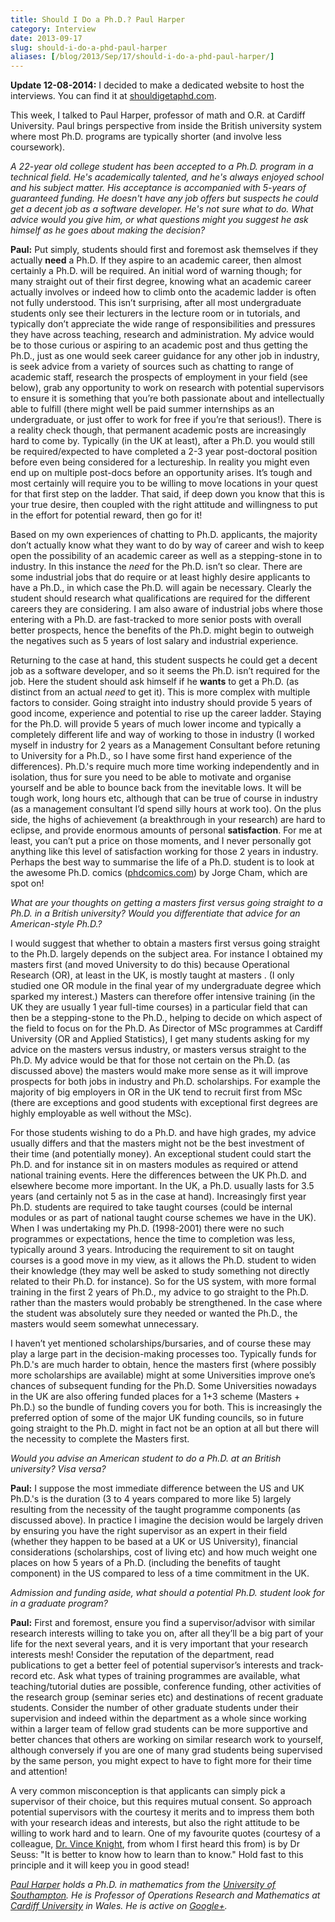```yaml
---
title: Should I Do a Ph.D.? Paul Harper
category: Interview
date: 2013-09-17
slug: should-i-do-a-phd-paul-harper
aliases: [/blog/2013/Sep/17/should-i-do-a-phd-paul-harper/]
---
```


__Update 12-08-2014:__ I decided to make a dedicated website to host the interviews. You can find it at [shouldigetaphd.com](http://shouldigetaphd.com/).

This week, I talked to Paul Harper, professor of math and O.R. at Cardiff University. Paul brings perspective from inside the British university system where most Ph.D. programs are typically shorter (and involve less coursework).

_A 22-year old college student has been accepted to a Ph.D. program in a technical field. He's academically talented, and he's always enjoyed school and his subject matter. His acceptance is accompanied with 5-years of guaranteed funding. He doesn't have any job offers but suspects he could get a decent job as a software developer. He's not sure what to do. What advice would you give him, or what questions might you suggest he ask himself as he goes about making the decision?_

__Paul:__ Put simply, students should first and foremost ask themselves if they actually __need__ a Ph.D.  If they aspire to an academic career, then almost certainly a Ph.D. will be required. An initial word of warning though; for many straight out of their first degree, knowing what an academic career actually involves or indeed how to climb onto the academic ladder is often not fully understood.  This isn’t surprising, after all most undergraduate students only see their lecturers in the lecture room or in tutorials, and typically don’t appreciate the wide range of responsibilities and pressures they have across teaching, research and administration.  My advice would be to those curious or aspiring to an academic post and thus getting the Ph.D., just as one would seek career guidance for any other job in industry, is seek advice from a variety of sources such as chatting to range of academic staff, research the prospects of employment in your field (see below), grab any opportunity to work on research with potential supervisors to ensure it is something that you’re both passionate about and intellectually able to fulfill (there might well be paid summer internships as an undergraduate, or just offer to work for free if you’re that serious!). There is a reality check though, that permanent academic posts are increasingly hard to come by. Typically (in the UK at least), after a Ph.D. you would still be required/expected to have completed a 2-3 year post-doctoral position before even being considered for a lectureship. In reality you might even end up on multiple post-docs before an opportunity arises. It’s tough and most certainly will require you to be willing to move locations in your quest for that first step on the ladder.  That said, if deep down you know that this is your true desire, then coupled with the right attitude and willingness to put in the effort for potential reward, then go for it!

Based on my own experiences of chatting to Ph.D. applicants, the majority don’t actually know what they want to do by way of career and wish to keep open the possibility of an academic career as well as a stepping-stone in to industry. In this instance the _need_ for the Ph.D. isn’t so clear. There are some industrial jobs that do require or at least highly desire applicants to have a Ph.D., in which case the Ph.D. will again be necessary. Clearly the student should research what qualifications are required for the different careers they are considering. I am also aware of industrial jobs where those entering with a Ph.D. are fast-tracked to more senior posts with overall better prospects, hence the benefits of the Ph.D. might begin to outweigh the negatives such as 5 years of lost salary and industrial experience.

Returning to the case at hand, this student suspects he could get a decent job as a software developer, and so it seems the Ph.D. isn’t required for the job. Here the student should ask himself if he __wants__ to get a Ph.D. (as distinct from an actual _need_ to get it). This is more complex with multiple factors to consider. Going straight into industry should provide 5 years of good income, experience and potential to rise up the career ladder. Staying for the Ph.D. will provide 5 years of much lower income and typically a completely different life and way of working to those in industry (I worked myself in industry for 2 years as a Management Consultant before retuning to University for a Ph.D., so I have some first hand experience of the differences). Ph.D.'s require much more time working independently and in isolation, thus for sure you need to be able to motivate and organise yourself and be able to bounce back from the inevitable lows. It will be tough work, long hours etc, although that can be true of course in industry (as a management consultant I’d spend silly hours at work too). On the plus side, the highs of achievement (a breakthrough in your research) are hard to eclipse, and provide enormous amounts of personal __satisfaction__. For me at least, you can’t put a price on those moments, and I never personally got anything like this level of satisfaction working for those 2 years in industry. Perhaps the best way to summarise the life of a Ph.D. student is to look at the awesome Ph.D. comics ([phdcomics.com](http://www.phdcomics.com/ "Piled Higher and Deeper")) by Jorge Cham, which are spot on!

_What are your thoughts on getting a masters first versus going straight to a Ph.D. in a British university? Would you differentiate that advice for an American-style Ph.D.?_

I would suggest that whether to obtain a masters first versus going straight to the Ph.D. largely depends on the subject area. For instance I obtained my masters first (and moved University to do this) because Operational Research (OR), at least in the UK, is mostly taught at masters . (I only studied one OR module in the final year of my undergraduate degree which sparked my interest.) Masters can therefore offer intensive training (in the UK they are usually 1 year full-time courses) in a particular field that can then be a stepping-stone to the Ph.D., helping to decide on which aspect of the field to focus on for the Ph.D. As Director of MSc programmes at Cardiff University (OR and Applied Statistics), I get many students asking for my advice on the masters versus industry, or masters versus straight to the Ph.D. My advice would be that for those not certain on the Ph.D. (as discussed above) the masters would make more sense as it will improve prospects for both jobs in industry and Ph.D. scholarships. For example the majority of big employers in OR in the UK tend to recruit first from MSc (there are exceptions and good students with exceptional first degrees are highly employable as well without the MSc).

For those students wishing to do a Ph.D. and have high grades, my advice usually differs and that the masters might not be the best investment of their time (and potentially money). An exceptional student could start the Ph.D. and for instance sit in on masters modules as required or attend national training events. Here the differences between the UK Ph.D. and elsewhere become more important. In the UK, a Ph.D. usually lasts for 3.5 years (and certainly not 5 as in the case at hand). Increasingly first year Ph.D. students are required to take taught courses (could be internal modules or as part of national taught course schemes we have in the UK). When I was undertaking my Ph.D. (1998-2001) there were no such programmes or expectations, hence the time to completion was less, typically around 3 years. Introducing the requirement to sit on taught courses is a good move in my view, as it allows the Ph.D. student to widen their knowledge (they may well be asked to study something not directly related to their Ph.D. for instance).  So for the US system, with more formal training in the first 2 years of Ph.D., my advice to go straight to the Ph.D. rather than the masters would probably be strengthened. In the case where the student was absolutely sure they needed or wanted the Ph.D., the masters would seem somewhat unnecessary.

I haven’t yet mentioned scholarships/bursaries, and of course these may play a large part in the decision-making processes too. Typically funds for Ph.D.'s are much harder to obtain, hence the masters first (where possibly more scholarships are available) might at some Universities improve one’s chances of subsequent funding for the Ph.D. Some Universities nowadays in the UK are also offering funded places for a 1+3 scheme (Masters + Ph.D.) so the bundle of funding covers you for both. This is increasingly the preferred option of some of the major UK funding councils, so in future going straight to the Ph.D. might in fact not be an option at all but there will the necessity to complete the Masters first.


_Would you advise an American student to do a Ph.D. at an British university? Visa versa?_

__Paul:__ I suppose the most immediate difference between the US and UK Ph.D.'s is the duration (3 to 4 years compared to more like 5) largely resulting from the necessity of the taught programme components (as discussed above). In practice I imagine the decision would be largely driven by ensuring you have the right supervisor as an expert in their field (whether they happen to be based at a UK or US University), financial considerations (scholarships, cost of living etc) and how much weight one places on how 5 years of a Ph.D. (including the benefits of taught component) in the US compared to less of a time commitment in the UK.


_Admission and funding aside, what should a potential Ph.D. student look for in a graduate program?_

__Paul:__ First and foremost, ensure you find a supervisor/advisor with similar research interests willing to take you on, after all they’ll be a big part of your life for the next several years, and it is very important that your research interests mesh! Consider the reputation of the department, read publications to get a better feel of potential supervisor’s interests and track-record etc. Ask what types of training programmes are available, what teaching/tutorial duties are possible, conference funding, other activities of the research group (seminar series etc) and destinations of recent graduate students. Consider the number of other graduate students under their supervision and indeed within the department as a whole since working within a larger team of fellow grad students can be more supportive and better chances that others are working on similar research work to yourself, although conversely if you are one of many grad students being supervised by the same person, you might expect to have to fight more for their time and attention!

A very common misconception is that applicants can simply pick a supervisor of their choice, but this requires mutual consent. So approach potential supervisors with the courtesy it merits and to impress them both with your research ideas and interests, but also the right attitude to be willing to work hard and to learn. One of my favourite quotes (courtesy of a colleague, [Dr. Vince Knight](https://plus.google.com/110464871801965858778/posts "Vincent Knight - Google+"), from whom I first heard this from) is by Dr Seuss: "It is better to know how to learn than to know."  Hold fast to this principle and it will keep you in good stead!


_[Paul Harper](http://www.profpaulharper.com/) holds a Ph.D. in mathematics from the [University of Southampton](http://www.southampton.ac.uk/ "University of Southampton"). He is Professor of Operations Research and Mathematics at [Cardiff University](http://www.cardiff.ac.uk/ "Cardiff University") in Wales. He is active on [Google+](https://plus.google.com/103137876942082024919/posts "Paul Harper - Google+")._
